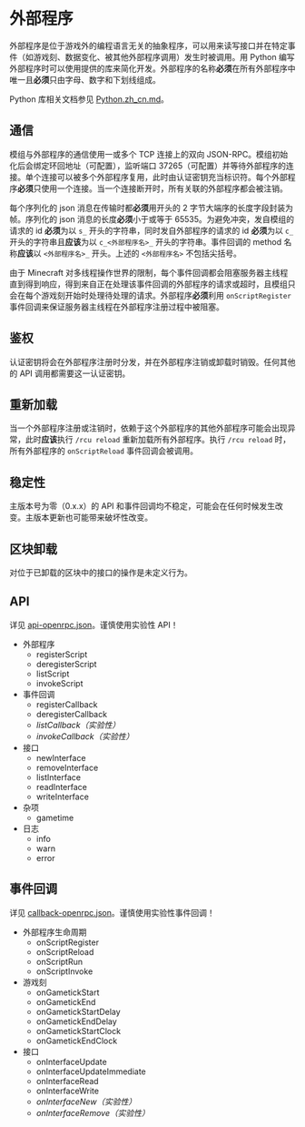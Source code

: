 # 外部程序

外部程序是位于游戏外的编程语言无关的抽象程序，可以用来读写接口并在特定事件（如游戏刻、数据变化、被其他外部程序调用）发生时被调用。用 Python 编写外部程序时可以使用提供的库来简化开发。外部程序的名称**必须**在所有外部程序中唯一且**必须**只由字母、数字和下划线组成。

Python 库相关文档参见 [Python.zh_cn.md](./Python.zh_cn.md)。

## 通信

模组与外部程序的通信使用一或多个 TCP 连接上的双向 JSON-RPC。模组初始化后会绑定环回地址（可配置），监听端口 37265（可配置）并等待外部程序的连接。单个连接可以被多个外部程序复用，此时由认证密钥充当标识符。每个外部程序**必须**只使用一个连接。当一个连接断开时，所有关联的外部程序都会被注销。

每个序列化的 json 消息在传输时都**必须**用开头的 2 字节大端序的长度字段封装为帧。序列化的 json 消息的长度**必须**小于或等于 65535。为避免冲突，发自模组的请求的 id **必须**为以 `s_` 开头的字符串，同时发自外部程序的请求的 id **必须**为以 `c_` 开头的字符串且**应该**为以 `c_<外部程序名>_` 开头的字符串。事件回调的 method 名称**应该**以 `<外部程序名>_` 开头。上述的 `<外部程序名>` 不包括尖括号。

由于 Minecraft 对多线程操作世界的限制，每个事件回调都会阻塞服务器主线程直到得到响应，得到来自正在处理该事件回调的外部程序的请求或超时，且模组只会在每个游戏刻开始时处理待处理的请求。外部程序**必须**利用 `onScriptRegister` 事件回调来保证服务器主线程在外部程序注册过程中被阻塞。

## 鉴权

认证密钥将会在外部程序注册时分发，并在外部程序注销或卸载时销毁。任何其他的 API 调用都需要这一认证密钥。

## 重新加载

当一个外部程序注册或注销时，依赖于这个外部程序的其他外部程序可能会出现异常，此时**应该**执行 `/rcu reload` 重新加载所有外部程序。执行 `/rcu reload` 时，所有外部程序的 `onScriptReload` 事件回调会被调用。

## 稳定性

主版本号为零（0.x.x）的 API 和事件回调均不稳定，可能会在任何时候发生改变。主版本更新也可能带来破坏性改变。

## 区块卸载

对位于已卸载的区块中的接口的操作是未定义行为。

## API

详见 [api-openrpc.json](./api-openrpc.json)。谨慎使用实验性 API！

- 外部程序
  - registerScript
  - deregisterScript
  - listScript
  - invokeScript
- 事件回调
  - registerCallback
  - deregisterCallback
  - *listCallback（实验性）*
  - *invokeCallback（实验性）*
- 接口
  - newInterface
  - removeInterface
  - listInterface
  - readInterface
  - writeInterface
- 杂项
  - gametime
- 日志
  - info
  - warn
  - error

## 事件回调

详见 [callback-openrpc.json](./callback-openrpc.json)。谨慎使用实验性事件回调！

- 外部程序生命周期
  - onScriptRegister
  - onScriptReload
  - onScriptRun
  - onScriptInvoke
- 游戏刻
  - onGametickStart
  - onGametickEnd
  - onGametickStartDelay
  - onGametickEndDelay
  - onGametickStartClock
  - onGametickEndClock
- 接口
  - onInterfaceUpdate
  - onInterfaceUpdateImmediate
  - onInterfaceRead
  - onInterfaceWrite
  - *onInterfaceNew（实验性）*
  - *onInterfaceRemove（实验性）*

